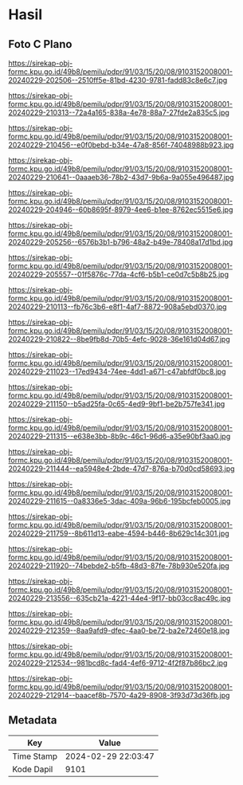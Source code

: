 # Hasil

## Foto C Plano

https://sirekap-obj-formc.kpu.go.id/49b8/pemilu/pdpr/91/03/15/20/08/9103152008001-20240229-202506--2510ff5e-81bd-4230-9781-fadd83c8e6c7.jpg

https://sirekap-obj-formc.kpu.go.id/49b8/pemilu/pdpr/91/03/15/20/08/9103152008001-20240229-210313--72a4a165-838a-4e78-88a7-27fde2a835c5.jpg

https://sirekap-obj-formc.kpu.go.id/49b8/pemilu/pdpr/91/03/15/20/08/9103152008001-20240229-210456--e0f0bebd-b34e-47a8-856f-74048988b923.jpg

https://sirekap-obj-formc.kpu.go.id/49b8/pemilu/pdpr/91/03/15/20/08/9103152008001-20240229-210641--0aaaeb36-78b2-43d7-9b6a-9a055e496487.jpg

https://sirekap-obj-formc.kpu.go.id/49b8/pemilu/pdpr/91/03/15/20/08/9103152008001-20240229-204946--60b8695f-8979-4ee6-b1ee-8762ec5515e6.jpg

https://sirekap-obj-formc.kpu.go.id/49b8/pemilu/pdpr/91/03/15/20/08/9103152008001-20240229-205256--6576b3b1-b796-48a2-b49e-78408a17d1bd.jpg

https://sirekap-obj-formc.kpu.go.id/49b8/pemilu/pdpr/91/03/15/20/08/9103152008001-20240229-205557--01f5876c-77da-4cf6-b5b1-ce0d7c5b8b25.jpg

https://sirekap-obj-formc.kpu.go.id/49b8/pemilu/pdpr/91/03/15/20/08/9103152008001-20240229-210113--fb76c3b6-e8f1-4af7-8872-908a5ebd0370.jpg

https://sirekap-obj-formc.kpu.go.id/49b8/pemilu/pdpr/91/03/15/20/08/9103152008001-20240229-210822--8be9fb8d-70b5-4efc-9028-36e161d04d67.jpg

https://sirekap-obj-formc.kpu.go.id/49b8/pemilu/pdpr/91/03/15/20/08/9103152008001-20240229-211023--17ed9434-74ee-4dd1-a671-c47abfdf0bc8.jpg

https://sirekap-obj-formc.kpu.go.id/49b8/pemilu/pdpr/91/03/15/20/08/9103152008001-20240229-211150--b5ad25fa-0c65-4ed9-9bf1-be2b757fe341.jpg

https://sirekap-obj-formc.kpu.go.id/49b8/pemilu/pdpr/91/03/15/20/08/9103152008001-20240229-211315--e638e3bb-8b9c-46c1-96d6-a35e90bf3aa0.jpg

https://sirekap-obj-formc.kpu.go.id/49b8/pemilu/pdpr/91/03/15/20/08/9103152008001-20240229-211444--ea5948e4-2bde-47d7-876a-b70d0cd58693.jpg

https://sirekap-obj-formc.kpu.go.id/49b8/pemilu/pdpr/91/03/15/20/08/9103152008001-20240229-211615--0a8336e5-3dac-409a-96b6-195bcfeb0005.jpg

https://sirekap-obj-formc.kpu.go.id/49b8/pemilu/pdpr/91/03/15/20/08/9103152008001-20240229-211759--8b611d13-eabe-4594-b446-8b629c14c301.jpg

https://sirekap-obj-formc.kpu.go.id/49b8/pemilu/pdpr/91/03/15/20/08/9103152008001-20240229-211920--74bebde2-b5fb-48d3-87fe-78b930e520fa.jpg

https://sirekap-obj-formc.kpu.go.id/49b8/pemilu/pdpr/91/03/15/20/08/9103152008001-20240229-213556--635cb21a-4221-44e4-9f17-bb03cc8ac49c.jpg

https://sirekap-obj-formc.kpu.go.id/49b8/pemilu/pdpr/91/03/15/20/08/9103152008001-20240229-212359--8aa9afd9-dfec-4aa0-be72-ba2e72460e18.jpg

https://sirekap-obj-formc.kpu.go.id/49b8/pemilu/pdpr/91/03/15/20/08/9103152008001-20240229-212534--981bcd8c-fad4-4ef6-9712-4f2f87b86bc2.jpg

https://sirekap-obj-formc.kpu.go.id/49b8/pemilu/pdpr/91/03/15/20/08/9103152008001-20240229-212914--baacef8b-7570-4a29-8908-3f93d73d36fb.jpg


## Metadata

| Key        | Value               |
| ---------- | ------------------- |
| Time Stamp | 2024-02-29 22:03:47 |
| Kode Dapil | 9101                |



